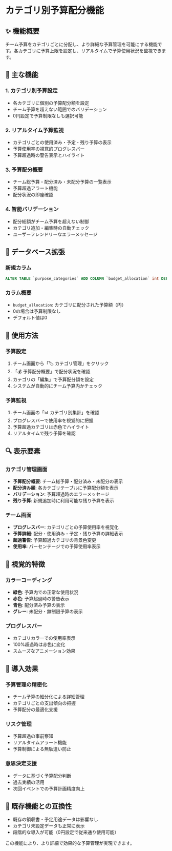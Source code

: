 # カテゴリ別予算配分機能

## ✨ 機能概要

チーム予算をカテゴリごとに分配し、より詳細な予算管理を可能にする機能です。各カテゴリに予算上限を設定し、リアルタイムで予算使用状況を監視できます。

## 🔧 主な機能

### 1. カテゴリ別予算設定
- 各カテゴリに個別の予算配分額を設定
- チーム予算を超えない範囲でのバリデーション
- 0円設定で予算制限なしも選択可能

### 2. リアルタイム予算監視
- カテゴリごとの使用済み・予定・残り予算の表示
- 予算使用率の視覚的プログレスバー
- 予算超過時の警告表示とハイライト

### 3. 予算配分概要
- チーム総予算・配分済み・未配分予算の一覧表示
- 予算超過アラート機能
- 配分状況の即座確認

### 4. 智能バリデーション
- 配分総額がチーム予算を超えない制御
- カテゴリ追加・編集時の自動チェック
- ユーザーフレンドリーなエラーメッセージ

## 💾 データベース拡張

### 新規カラム
```sql
ALTER TABLE `purpose_categories` ADD COLUMN `budget_allocation` int DEFAULT 0 AFTER `sort_order`;
```

### カラム概要
- `budget_allocation`: カテゴリに配分された予算額（円）
- 0の場合は予算制限なし
- デフォルト値は0

## 🎯 使用方法

### 予算設定
1. チーム画面から「🏷️ カテゴリ管理」をクリック
2. 「💰 予算配分概要」で配分状況を確認
3. カテゴリの「編集」で予算配分額を設定
4. システムが自動的にチーム予算内かチェック

### 予算監視
1. チーム画面の「📊 カテゴリ別集計」を確認
2. プログレスバーで使用率を視覚的に把握
3. 予算超過カテゴリは赤色でハイライト
4. リアルタイムで残り予算を確認

## 🔍 表示要素

### カテゴリ管理画面
- **予算配分概要**: チーム総予算・配分済み・未配分の表示
- **配分済み額**: 各カテゴリテーブルに予算配分額を表示
- **バリデーション**: 予算超過時のエラーメッセージ
- **残り予算**: 新規追加時に利用可能な残り予算を表示

### チーム画面
- **プログレスバー**: カテゴリごとの予算使用率を視覚化
- **予算詳細**: 配分・使用済み・予定・残り予算の詳細表示
- **超過警告**: 予算超過カテゴリの背景色変更
- **使用率**: パーセンテージでの予算使用率表示

## 🎨 視覚的特徴

### カラーコーディング
- **緑色**: 予算内での正常な使用状況
- **赤色**: 予算超過時の警告表示
- **青色**: 配分済み予算の表示
- **グレー**: 未配分・無制限予算の表示

### プログレスバー
- カテゴリカラーでの使用率表示
- 100%超過時は赤色に変化
- スムーズなアニメーション効果

## 🚀 導入効果

### 予算管理の精密化
- チーム予算の細分化による詳細管理
- カテゴリごとの支出傾向の把握
- 予算配分の最適化支援

### リスク管理
- 予算超過の事前察知
- リアルタイムアラート機能
- 予算制御による無駄遣い防止

### 意思決定支援
- データに基づく予算配分判断
- 過去実績の活用
- 次回イベントでの予算計画精度向上

## 🔄 既存機能との互換性

- 既存の領収書・予定用途データは影響なし
- カテゴリ未設定データも正常に表示
- 段階的な導入が可能（0円設定で従来通り使用可能）

この機能により、より詳細で効果的な予算管理が実現できます。